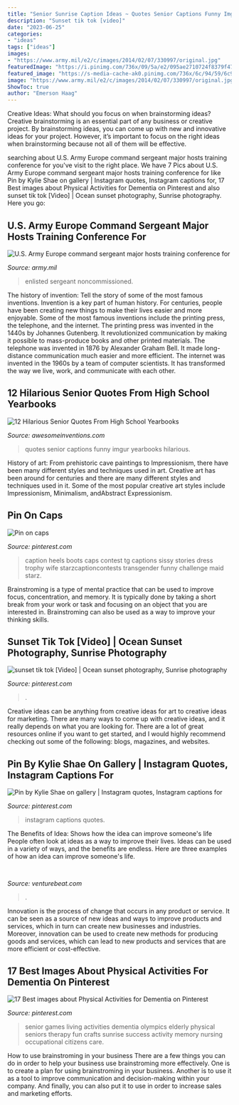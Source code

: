 ```yaml
---
title: "Senior Sunrise Caption Ideas ~ Quotes Senior Captions Funny Imgur Yearbooks Hilarious"
description: "Sunset tik tok [video]"
date: "2023-06-25"
categories:
- "ideas"
tags: ["ideas"]
images:
- "https://www.army.mil/e2/c/images/2014/02/07/330997/original.jpg"
featuredImage: "https://i.pinimg.com/736x/09/5a/e2/095ae2710724f8379f47903ad8e59157.jpg"
featured_image: "https://s-media-cache-ak0.pinimg.com/736x/6c/94/59/6c9459c34a1a9e481d9edcbc331c69e3.jpg"
image: "https://www.army.mil/e2/c/images/2014/02/07/330997/original.jpg"
ShowToc: true
author: "Emerson Haag"
---
```



Creative Ideas: What should you focus on when brainstorming ideas?
Creative brainstorming is an essential part of any business or creative project. By brainstorming ideas, you can come up with new and innovative ideas for your project. However, it’s important to focus on the right ideas when brainstorming because not all of them will be effective.

	

		
searching about U.S. Army Europe command sergeant major hosts training conference for you've visit to the right place. We have 7 Pics about U.S. Army Europe command sergeant major hosts training conference for like Pin by Kylie Shae on gallery | Instagram quotes, Instagram captions for, 17 Best images about Physical Activities for Dementia on Pinterest and also sunset tik tok [Video] | Ocean sunset photography, Sunrise photography. Here you go:
		
    
## U.S. Army Europe Command Sergeant Major Hosts Training Conference For

<img loading=lazy src="https://www.army.mil/e2/c/images/2014/02/07/330997/original.jpg" onerror="this.onerror=null;this.src='https://tse4.mm.bing.net/th?id=OIP.sUDA1u2P8eHtI8usFs6_AAHaE7&amp;pid=15.1';" alt="U.S. Army Europe command sergeant major hosts training conference for">

_Source: army.mil_

>enlisted sergeant noncommissioned. 

	

The history of invention: Tell the story of some of the most famous inventions.
Invention is a key part of human history. For centuries, people have been creating new things to make their lives easier and more enjoyable. Some of the most famous inventions include the printing press, the telephone, and the internet.
The printing press was invented in the 1440s by Johannes Gutenberg. It revolutionized communication by making it possible to mass-produce books and other printed materials. The telephone was invented in 1876 by Alexander Graham Bell. It made long-distance communication much easier and more efficient. The internet was invented in the 1960s by a team of computer scientists. It has transformed the way we live, work, and communicate with each other.

    
## 12 Hilarious Senior Quotes From High School Yearbooks

<img loading=lazy src="https://www.awesomeinventions.com/wp-content/uploads/2016/05/year-book-captions-makeup.jpg" onerror="this.onerror=null;this.src='https://tse3.mm.bing.net/th?id=OIP.6V-XEzptDKauIfMZwjHfiAHaJ4&amp;pid=15.1';" alt="12 Hilarious Senior Quotes From High School Yearbooks">

_Source: awesomeinventions.com_

>quotes senior captions funny imgur yearbooks hilarious. 

	

History of art: From prehistoric cave paintings to Impressionism, there have been many different styles and techniques used in art.
Creative art has been around for centuries and there are many different styles and techniques used in it. Some of the most popular creative art styles include Impressionism, Minimalism, andAbstract Expressionism.

    
## Pin On Caps

<img loading=lazy src="https://i.pinimg.com/736x/bb/20/da/bb20daaa34971079f74aa179b1d09db9--caption-contest-tg-caps.jpg" onerror="this.onerror=null;this.src='https://tse4.mm.bing.net/th?id=OIP.LM2je9ceQraGY_KEbdiqzgHaEn&amp;pid=15.1';" alt="Pin on caps">

_Source: pinterest.com_

>caption heels boots caps contest tg captions sissy stories dress trophy wife starzcaptioncontests transgender funny challenge maid starz. 

	

Brainstroming is a type of mental practice that can be used to improve focus, concentration, and memory. It is typically done by taking a short break from your work or task and focusing on an object that you are interested in. Brainstroming can also be used as a way to improve your thinking skills.

    
## Sunset Tik Tok [Video] | Ocean Sunset Photography, Sunrise Photography

<img loading=lazy src="https://i.pinimg.com/736x/09/5a/e2/095ae2710724f8379f47903ad8e59157.jpg" onerror="this.onerror=null;this.src='https://tse2.mm.bing.net/th?id=OIP.EdIQdEE1pvULC4X6IaNHXgHaNK&amp;pid=15.1';" alt="sunset tik tok [Video] | Ocean sunset photography, Sunrise photography">

_Source: pinterest.com_

>. 

	

Creative ideas can be anything from creative ideas for art to creative ideas for marketing. There are many ways to come up with creative ideas, and it really depends on what you are looking for. There are a lot of great resources online if you want to get started, and I would highly recommend checking out some of the following: blogs, magazines, and websites.

    
## Pin By Kylie Shae On Gallery | Instagram Quotes, Instagram Captions For

<img loading=lazy src="https://i.pinimg.com/736x/36/75/d6/3675d6ee0352405839029c653a1484e2.jpg" onerror="this.onerror=null;this.src='https://tse1.mm.bing.net/th?id=OIP.j8HrSqhLVsUec_CpqcYBLAHaNK&amp;pid=15.1';" alt="Pin by Kylie Shae on gallery | Instagram quotes, Instagram captions for">

_Source: pinterest.com_

>instagram captions quotes. 

	

The Benefits of Idea: Shows how the idea can improve someone's life
People often look at ideas as a way to improve their lives. Ideas can be used in a variety of ways, and the benefits are endless. Here are three examples of how an idea can improve someone's life.

    
## 

<img loading=lazy src="https://venturebeat.com/wp-content/uploads/2018/09/IMG_20180903_102707-1.jpg?w=757" onerror="this.onerror=null;this.src='https://tse3.mm.bing.net/th?id=OIP.Dnhhdm2edEw4m6F1HTB_ZgHaF3&amp;pid=15.1';" alt="">

_Source: venturebeat.com_

>. 

	

Innovation is the process of change that occurs in any product or service. It can be seen as a source of new ideas and ways to improve products and services, which in turn can create new businesses and industries. Moreover, innovation can be used to create new methods for producing goods and services, which can lead to new products and services that are more efficient or cost-effective.

    
## 17 Best Images About Physical Activities For Dementia On Pinterest

<img loading=lazy src="https://s-media-cache-ak0.pinimg.com/736x/6c/94/59/6c9459c34a1a9e481d9edcbc331c69e3.jpg" onerror="this.onerror=null;this.src='https://tse3.mm.bing.net/th?id=OIP.V8EBH_DTGfzd2CWH-rvpIQAAAA&amp;pid=15.1';" alt="17 Best images about Physical Activities for Dementia on Pinterest">

_Source: pinterest.com_

>senior games living activities dementia olympics elderly physical seniors therapy fun crafts sunrise success activity memory nursing occupational citizens care. 

	

How to use brainstroming in your business
There are a few things you can do in order to help your business use brainstroming more effectively. One is to create a plan for using brainstroming in your business. Another is to use it as a tool to improve communication and decision-making within your company. And finally, you can also put it to use in order to increase sales and marketing efforts.

